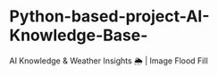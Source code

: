 # Python-based-project-AI-Knowledge-Base-
AI Knowledge &amp; Weather Insights 🌦️ | Image Flood Fill
